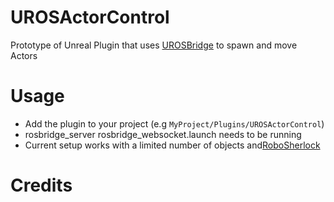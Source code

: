 UROSActorControl
=====

Prototype of Unreal Plugin that uses [UROSBridge](https://github.com/robcog-iai/UROSBridge) to spawn and move Actors

Usage
=====

- Add the plugin to your project (e.g `MyProject/Plugins/UROSActorControl`)
- rosbridge_server rosbridge_websocket.launch needs to be running
- Current setup works with a limited number of objects and[RoboSherlock](https://github.com/robosherlock/robosherlock.git)	

Credits
====

